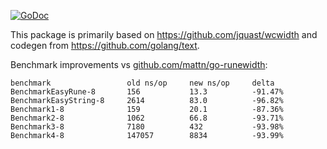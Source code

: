 [![GoDoc](https://godoc.org/github.com/lucy/runewidth?status.svg)](https://godoc.org/github.com/lucy/runewidth)

This package is primarily based on https://github.com/jquast/wcwidth and
codegen from https://github.com/golang/text.

Benchmark improvements vs [github.com/mattn/go-runewidth][1]:
```
benchmark                 old ns/op     new ns/op     delta
BenchmarkEasyRune-8       156           13.3          -91.47%
BenchmarkEasyString-8     2614          83.0          -96.82%
Benchmark1-8              159           20.1          -87.36%
Benchmark2-8              1062          66.8          -93.71%
Benchmark3-8              7180          432           -93.98%
Benchmark4-8              147057        8834          -93.99%
```

[1]: https://github.com/mattn/go-runewidth

